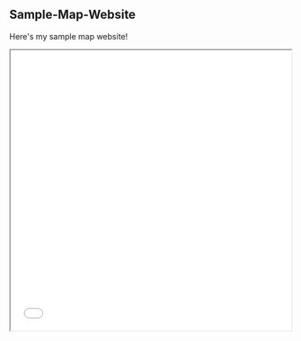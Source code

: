## Sample-Map-Website
Here's my sample map website!

<iframe src="Ithaca-map.html" height="500" width="500"></iframe>
